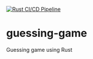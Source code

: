 [![Rust CI/CD Pipeline](https://github.com/jamesev15/guessing-game/actions/workflows/cicd.yaml/badge.svg)](https://github.com/jamesev15/guessing-game/actions/workflows/cicd.yaml)

# guessing-game
Guessing game using Rust
